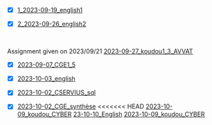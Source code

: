 
- [x] [1_2023-09-19_english1](HOMEWORK/English/2023-09-19_mail.md)

- [x] [2_2023-09-26_english2](HOMEWORK/English/2023-09-26_mistake-about-date.md)
<br>

Assignment given on 2023/09/21
[2023-09-27_koudou1_3_AVVAT](KOUDOU/2023-09-27.md)

- [x] [2023-09-07_CGE1_5](./CGE/5_2023-09-20_Les-aventuriers-voiyageurs_devoirpour_2023-09-27/2023-09-26.md)

- [x] [2023-10-03_english](HOMEWORK/English/2023-10-03.md)

- [x] [2023-10-02_CSERVIUS_sql](HOMEWORK/CSERVIUS/2023-10-02.md)
- [x] [2023-10-02_CGE_synthèse](HOMEWORK/CGE/2023-10-04.md)
<<<<<<< HEAD
[2023-10-09_koudou_CYBER](HOMEWORK/KOUDOU/CYBER/23-10-09.md)
[23-10-10_English](HOMEWORK/English/23-10-10)
[2023-10-09_koudou_CYBER](HOMEWORK/koudou/CYBER/23-10-09.md)
‎‎ 
